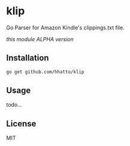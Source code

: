 # klip
Go Parser for Amazon Kindle's clippings.txt file.

*this module ALPHA version*


## Installation
```sh
go get github.com/hhatto/klip
```

## Usage
todo...

## License
MIT
